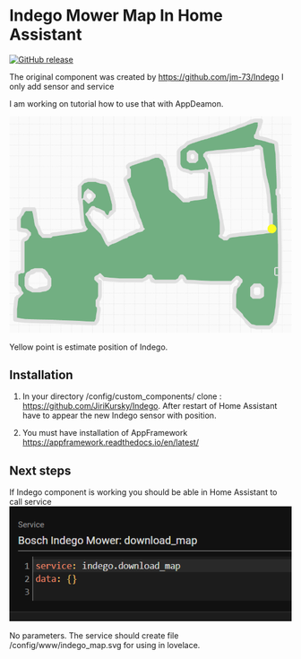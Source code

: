 
# Indego Mower Map In Home Assistant 
[![GitHub release](https://img.shields.io/github/release/JiriKursky/Indego_mower_ha.svg)](https://github.com/JiriKursky/Indego_mower_ha/releases) 


The original component was created by https://github.com/jm-73/Indego
I only add sensor and service


I am working on tutorial how to use that with AppDeamon.



![Map example](/doc/m1-map.png)

Yellow point is estimate position of Indego.

## Installation

1. In your directory /config/custom_components/ clone : https://github.com/JiriKursky/Indego. After restart of Home Assistant have to appear the new Indego sensor with position.

2. You must have installation of AppFramework https://appframework.readthedocs.io/en/latest/


## Next steps

If Indego component is working you should be able in Home Assistant to call service
![service](/doc/01-service.png)

No parameters. The service should create file /config/www/indego_map.svg for using in lovelace.
